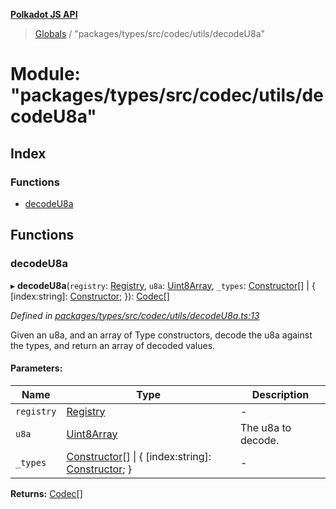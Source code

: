 **[Polkadot JS API](../README.md)**

> [Globals](../globals.md) / "packages/types/src/codec/utils/decodeU8a"

# Module: "packages/types/src/codec/utils/decodeU8a"

## Index

### Functions

* [decodeU8a](_packages_types_src_codec_utils_decodeu8a_.md#decodeu8a)

## Functions

### decodeU8a

▸ **decodeU8a**(`registry`: [Registry](../interfaces/_packages_types_src_types_registry_.registry.md), `u8a`: [Uint8Array](../classes/_packages_types_src_codec_raw_.raw.md#uint8array), `_types`: [Constructor](../interfaces/_packages_types_src_types_codec_.constructor.md)[] \| { [index:string]: [Constructor](../interfaces/_packages_types_src_types_codec_.constructor.md);  }): [Codec](../interfaces/_packages_types_src_types_codec_.codec.md)[]

*Defined in [packages/types/src/codec/utils/decodeU8a.ts:13](https://github.com/polkadot-js/api/blob/d13e58fb3/packages/types/src/codec/utils/decodeU8a.ts#L13)*

Given an u8a, and an array of Type constructors, decode the u8a against the
types, and return an array of decoded values.

#### Parameters:

Name | Type | Description |
------ | ------ | ------ |
`registry` | [Registry](../interfaces/_packages_types_src_types_registry_.registry.md) | - |
`u8a` | [Uint8Array](../classes/_packages_types_src_codec_raw_.raw.md#uint8array) | The u8a to decode. |
`_types` | [Constructor](../interfaces/_packages_types_src_types_codec_.constructor.md)[] \| { [index:string]: [Constructor](../interfaces/_packages_types_src_types_codec_.constructor.md);  } | - |

**Returns:** [Codec](../interfaces/_packages_types_src_types_codec_.codec.md)[]
